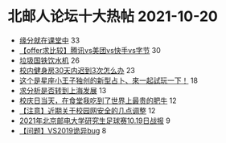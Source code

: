 # 北邮人论坛十大热帖 2021-10-20

- [缘分就在课堂中](https://bbs.byr.cn/article/Friends/2008448) 33
- [【offer求比较】腾讯vs美团vs快手vs字节](https://bbs.byr.cn/article/Job/2143565) 30
- [垃圾国铁饮水机](https://bbs.byr.cn/article/Talking/6305943) 26
- [校内健身房30天内迟到3次怎么办](https://bbs.byr.cn/article/Gymnasium/118890) 23
- [这个是星座小王子独创的新型占卜、來一起試玩一下！](https://bbs.byr.cn/article/Constellations/465260) 18
- [求分析是否转到上海发展](https://bbs.byr.cn/article/BYRatSH/8924) 13
- [校庆日当天，在食堂我吃到了世界上最贵的肥牛](https://bbs.byr.cn/article/Picture/3301894) 12
- [【注意】近期关于校园网安全的几点调整](https://bbs.byr.cn/article/BUPTNet/105745) 12
- [2021年北京邮电大学研究生足球赛10.19日战报](https://bbs.byr.cn/article/Football/810049403) 9
- [【问题】VS2019诡异bug](https://bbs.byr.cn/article/dotNET/4947) 8



